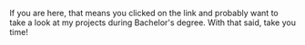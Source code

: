If you are here, that means you clicked on the link and probably want to take a look at my projects during Bachelor's degree. With that said, take you time!
